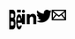 [<img align="left" alt="Behance Link" width="22.7px" height="36px" src="icons/Behance.svg" />][Behance]
[<img align="left" alt="LinkedIn Link" width="26px" height="26px" src="icons/LinkedIn.svg" />][LinkedIn]
[<img align="left" alt="Twitter Link" width="28px" height="23px" src="icons/Twitter.svg" />][Twitter]
[<img align="left" alt="Mail Link" width="26px" height="19px" src="icons/Mail.svg" />][Mail]


[Behance]: https://www.behance.net/jaspervermeul/projects
[LinkedIn]: https://www.linkedin.com/in/jasper-vermeulen-739b88180/
[Twitter]: https://twitter.com/Jaspervermm
[Mail]: mailto:jaspervermeulen@icloud.com